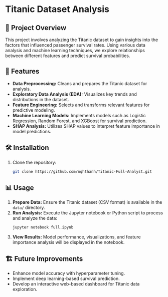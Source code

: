 # Titanic Dataset Analysis

## 📌 Project Overview

This project involves analyzing the Titanic dataset to gain insights into the factors that influenced passenger survival rates. Using various data analysis and machine learning techniques, we explore relationships between different features and predict survival probabilities.

## 🚀 Features

- **Data Preprocessing:** Cleans and prepares the Titanic dataset for analysis.
- **Exploratory Data Analysis (EDA):** Visualizes key trends and distributions in the dataset.
- **Feature Engineering:** Selects and transforms relevant features for predictive modeling.
- **Machine Learning Models:** Implements models such as Logistic Regression, Random Forest, and XGBoost for survival prediction.
- **SHAP Analysis:** Utilizes SHAP values to interpret feature importance in model predictions.

## 🛠️ Installation
1. Clone the repository:
   ```sh
   git clone https://github.com/nqhthanh/Titanic-Full-Analyst.git
   ```

## 📊 Usage

1. **Prepare Data:** Ensure the Titanic dataset (CSV format) is available in the `data/` directory.
2. **Run Analysis:** Execute the Jupyter notebook or Python script to process and analyze the data:
   ```sh
   jupyter notebook full.ipynb
   ```
3. **View Results:** Model performance, visualizations, and feature importance analysis will be displayed in the notebook.


## 🏗️ Future Improvements

- Enhance model accuracy with hyperparameter tuning.
- Implement deep learning-based survival prediction.
- Develop an interactive web-based dashboard for Titanic data exploration.

